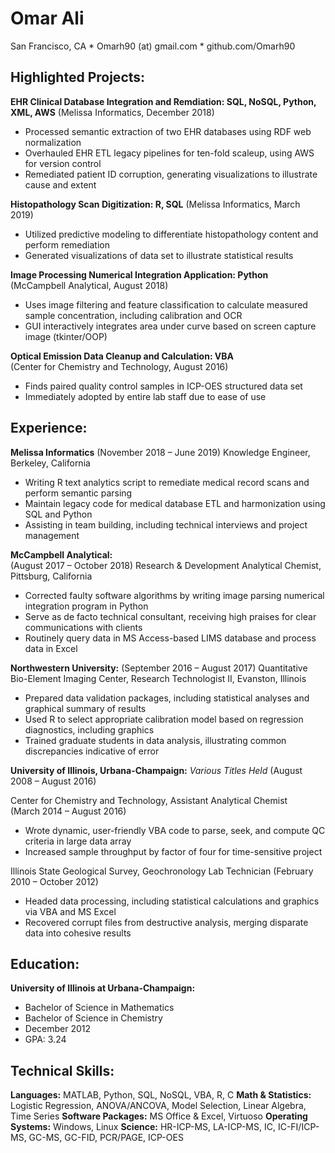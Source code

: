 # Omar Ali
San Francisco, CA * Omarh90 (at) gmail.com * github.com/Omarh90

## Highlighted Projects:

**EHR Clinical Database Integration and Remdiation: SQL, NoSQL, Python, XML, AWS**
(Melissa Informatics, December 2018)
* Processed semantic extraction of two EHR databases using RDF web normalization                       
* Overhauled EHR ETL legacy pipelines for ten-fold scaleup, using AWS for version control 
* Remediated patient ID corruption, generating visualizations to illustrate cause and extent

**Histopathology Scan Digitization: R, SQL**
(Melissa Informatics, March 2019) 
* Utilized predictive modeling to differentiate histopathology content and perform remediation	                      
* Generated visualizations of data set to illustrate statistical results

**Image Processing Numerical Integration Application: Python**
(McCampbell Analytical, August 2018)
* Uses image filtering and feature classification to calculate measured sample concentration, including calibration and OCR
* GUI interactively integrates area under curve based on screen capture image (tkinter/OOP)

**Optical Emission Data Cleanup and Calculation: VBA**	                       
(Center for Chemistry and Technology, August 2016)
* Finds paired quality control samples in ICP-OES structured data set 	                                         
* Immediately adopted by entire lab staff due to ease of use

## Experience:

**Melissa Informatics**
(November 2018 – June 2019)
Knowledge Engineer, Berkeley, California
* Writing R text analytics script to remediate medical record scans and perform semantic parsing
* Maintain legacy code for medical database ETL and harmonization using SQL and Python
* Assisting in team building, including technical interviews and project management

**McCampbell Analytical:**      	
(August 2017 – October 2018)
Research & Development Analytical Chemist,	Pittsburg, California
* Corrected faulty software algorithms by writing image parsing numerical integration program in Python
* Serve as de facto technical consultant, receiving high praises for clear communications with clients
* Routinely query data in MS Access-based LIMS database and process data in Excel

**Northwestern University:**
(September 2016 – August 2017)
Quantitative Bio-Element Imaging Center, Research Technologist II,	Evanston, Illinois
* Prepared data validation packages, including statistical analyses and graphical summary of results
* Used R to select appropriate calibration model based on regression diagnostics, including graphics
* Trained graduate students in data analysis, illustrating common discrepancies indicative of error

**University of Illinois, Urbana-Champaign:** 
*Various Titles Held*
(August 2008 – August 2016)

Center for Chemistry and Technology, Assistant Analytical Chemist	
(March 2014 – August 2016)
* Wrote dynamic, user-friendly VBA code to parse, seek, and compute QC criteria in large data array 
* Increased sample throughput by factor of four for time-sensitive project

Illinois State Geological Survey, Geochronology Lab Technician
(February 2010 – October 2012)
* Headed data processing, including statistical calculations and graphics via VBA and MS Excel
* Recovered corrupt files from destructive analysis, merging disparate data into cohesive results


## Education:

**University of Illinois at Urbana-Champaign:**

* Bachelor of Science in Mathematics
* Bachelor of Science in Chemistry
* December 2012
* GPA: 3.24

## Technical Skills:
**Languages:** MATLAB, Python, SQL, NoSQL, VBA, R, C
**Math & Statistics:** Logistic Regression, ANOVA/ANCOVA, Model Selection, Linear Algebra, Time Series
**Software Packages:** MS Office & Excel, Virtuoso
**Operating Systems:** Windows, Linux
**Science:** HR-ICP-MS, LA-ICP-MS, IC, IC-FI/ICP-MS, GC-MS, GC-FID, PCR/PAGE, ICP-OES
